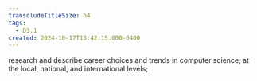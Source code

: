 ```yaml
---
transcludeTitleSize: h4
tags:
  - D3.1
created: 2024-10-17T13:42:15.000-0400
---
```

research and describe career choices and trends in computer science, at the local, national, and international levels;